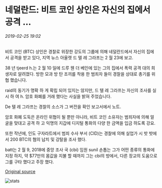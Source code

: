 # 네덜란드: 비트 코인 상인은 자신의 집에서 공격 ...

###### 2019-02-25 19:02

비트 코인 (BTC) 상인은 경찰로 위장한 강도의 그룹에 의해 네덜란드에서 자신의 집에서 공격을 받고 있다, 지역 뉴스 아울렛 드 텔 레 그라프는 2 월 23에 보고.

38 년 tjeerd h.는 2 월 10 일에 드루 웬 더 베인에 있는 그의 집에서 폭력 공격 대의 희생자로 알려졌다. 방한 모과 방 탄 조끼를 착용 한 범죄자 들이 경찰을 상대로 총기를 위협 했습니다.

raid의 동기가 명확 하 게 확립 되어 있지는 않지만, 드 텔 레 그라프는 자신의 조사를 실시 하 여 h. 암호 화폐를 거래 했다는 사실을 밝혀 주었습니다.

De 텔 레 그라프는 경찰의 소스가 그 버전을 확인 보고서에서 노트.

암호 화폐 도둑은 온라인 위협이 될 뿐만 아니라, 비트 코인 소유자는 범죄자에 의해 얼굴을 맞대고 공격 하 고 익명의 지갑에 디지털 통화의 다양 한 금액을 입금 하도록 강요.

또한 작년에, 인도 구자라트에서 범죄 수사 부서 (CID)는 경찰에 의해 실업가 시 밧 밧에서 200 BTC의 혐의 납치 및 강탈을 조사 했다.

batt는 2 월 9, 2018에 중앙 조사 국 (cbi) 임원 sunil 손톱는 그가 어떤 종류의 통화에 지정 하지, 약 $77만의 몸값을 지불 할 때까지 그는 cbi의 방에서, 다른 장교의 도움으로 그를 구타 했다고 주장 했다.

[Original source](https://cointelegraph.com/news/netherlands-bitcoin-trader-attacked-in-his-home)

![stats](https://c.statcounter.com/11760860/0/a89fa40b/1/ "stats")